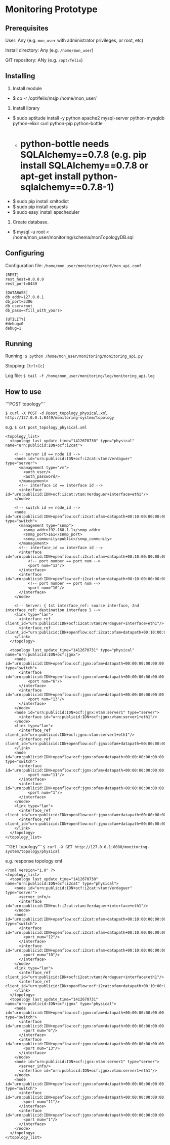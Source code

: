 Monitoring Prototype
====================

Prerequisites
-------------

User:
Any (e.g. `mon_user` with administrator privileges, or root, etc)

Install directory:
Any (e.g. `/home/mon_user`)

GIT repository:
ANy (e.g. `/opt/felix`)


Installing
----------

1. Install module
  * $ cp -r /opt/felix/msjp /home/mon_user/
1. Install library
  * $ sudo aptitude install -y python apache2 mysql-server python-mysqldb python-elixir curl python-pip python-bottle
    * # python-bottle needs SQLAlchemy==0.7.8 (e.g. pip install SQLAlchemy==0.7.8 or apt-get install python-sqlalchemy==0.7.8-1)
  * $ sudo pip install xmltodict
  * $ sudo pip install requests
  * $ sudo easy_install apscheduler
1. Create database.
  * $ mysql -u root < /home/mon_user/monitoring/schema/monTopologyDB.sql


Configuring
-----------

Configuration file: `/home/mon_user/monitoring/conf/mon_api.conf`

```
[REST]
rest_host=0.0.0.0
rest_port=8449

[DATABASE]
db_addr=127.0.0.1
db_port=3306
db_user=root
db_pass=<fill_with_yours>

[UTILITY]
#debug=0
debug=1
```


Running
-------

Running:
`$ python /home/mon_user/monitoring/monitoring_api.py`

Stopping:
`Ctrl+[c]`


Log file:
`$ tail -f /home/mon_user/monitoring/log/monitoring_api.log`


How to use
----------

'''POST topology'''

`$ curl -X POST -d @post_topology_physical.xml http://127.0.0.1:8449/monitoring-system/topology`

e.g.
`$ cat post_topology_physical.xml`
```
<topology_list>
  <topology last_update_time="1412670730" type="physical" name="urn:publicid:IDN+ocf:i2cat">

    <!-- server id == node id -->
    <node id="urn:publicid:IDN+ocf:i2cat:vtam:Verdaguer" type="server">
      <management type="vm">
        <auth_user/>
        <auth_password/>
      </management>
      <!-- interface id == interface id -->
      <interface id="urn:publicid:IDN+ocf:i2cat:vtam:Verdaguer+interface+eth1"/>
    </node>

    <!-- switch id == node_id -->
    <node id="urn:publicid:IDN+openflow:ocf:i2cat:ofam+datapath+00:10:00:00:00:00:00:02" type="switch">
      <management type="snmp">
        <snmp_addr>192.168.1.1</snmp_addr>
        <snmp_port>161</snmp_port>
        <snmp_community>public</snmp_community>
      </management>
      <!-- interface_id == interface id -->
      <interface id="urn:publicid:IDN+openflow:ocf:i2cat:ofam+datapath+00:10:00:00:00:00:00:02_12">
          <!-- port number == port num -->
          <port num="12"/>
      </interface>
      <interface id="urn:publicid:IDN+openflow:ocf:i2cat:ofam+datapath+00:10:00:00:00:00:00:02_10">
          <!-- port number == port num -->
          <port num="10"/>
      </interface>
    </node>

    <!-- Server: { 1st interface_ref: source interface, 2nd interface_ref: destination interface } -->
    <link type="lan">
      <interface_ref client_id="urn:publicid:IDN+ocf:i2cat:vtam:Verdaguer+interface+eth1"/>
      <interface_ref client_id="urn:publicid:IDN+openflow:ocf:i2cat:ofam+datapath+00:10:00:00:00:00:00:02_12"/>
    </link>
  </topology>

  <topology last_update_time="1412670731" type="physical" name="urn:publicid:IDN+ocf:jgnx">
    <node id="urn:publicid:IDN+openflow:ocf:jgnx:ofam+datapath+00:00:00:00:00:00:00:01" type="switch">
      <interface id="urn:publicid:IDN+openflow:ocf:jgnx:ofam+datapath+00:00:00:00:00:00:00:01_6">
          <port num="6"/>
      </interface>
      <interface id="urn:publicid:IDN+openflow:ocf:jgnx:ofam+datapath+00:00:00:00:00:00:00:01_13">
          <port num="13"/>
      </interface>
    </node>
    <node id="urn:publicid:IDN+ocf:jgnx:vtam:server1" type="server">
      <interface id="urn:publicid:IDN+ocf:jgnx:vtam:server1+eth1"/>
    </node>
    <link type="lan">
      <interface_ref client_id="urn:publicid:IDN+ocf:jgnx:vtam:server1+eth1"/>
      <interface_ref client_id="urn:publicid:IDN+openflow:ocf:jgnx:ofam+datapath+00:00:00:00:00:00:00:01_13"/>
    </link>
    <node id="urn:publicid:IDN+openflow:ocf:jgnx:ofam+datapath+00:00:00:00:00:00:00:03" type="switch">
      <interface id="urn:publicid:IDN+openflow:ocf:jgnx:ofam+datapath+00:00:00:00:00:00:00:03_11">
          <port num="11"/>
      </interface>
      <interface id="urn:publicid:IDN+openflow:ocf:jgnx:ofam+datapath+00:00:00:00:00:00:00:03_1">
          <port num="1"/>
      </interface>
    </node>
    <link type="lan">
      <interface_ref client_id="urn:publicid:IDN+openflow:ocf:jgnx:ofam+datapath+00:00:00:00:00:00:00:01_6"/>
      <interface_ref client_id="urn:publicid:IDN+openflow:ocf:jgnx:ofam+datapath+00:00:00:00:00:00:00:03_11"/>
    </link>
  </topology>
</topology_list>
```

'''GET topology'''
`$ curl -X GET http://127.0.0.1:8080/monitoring-system/topology/physical`

e.g. response topology xml
```
<?xml version="1.0" ?>
<topology_list>
  <topology last_update_time="1412670730" name="urn:publicid:IDN+ocf:i2cat" type="physical">
    <node id="urn:publicid:IDN+ocf:i2cat:vtam:Verdaguer" type="server">
      <server_info/>
      <interface id="urn:publicid:IDN+ocf:i2cat:vtam:Verdaguer+interface+eth1"/>
    </node>
    <node id="urn:publicid:IDN+openflow:ocf:i2cat:ofam+datapath+00:10:00:00:00:00:00:02" type="switch">
      <interface id="urn:publicid:IDN+openflow:ocf:i2cat:ofam+datapath+00:10:00:00:00:00:00:02_12">
        <port num="12"/>
      </interface>
      <interface id="urn:publicid:IDN+openflow:ocf:i2cat:ofam+datapath+00:10:00:00:00:00:00:02_10">
        <port num="10"/>
      </interface>
    </node>
    <link type="lan">
      <interface_ref client_id="urn:publicid:IDN+ocf:i2cat:vtam:Verdaguer+interface+eth1"/>
      <interface_ref client_id="urn:publicid:IDN+openflow:ocf:i2cat:ofam+datapath+00:10:00:00:00:00:00:02_12"/>
    </link>
  </topology>
  <topology last_update_time="1412670731" name="urn:publicid:IDN+ocf:jgnx" type="physical">
    <node id="urn:publicid:IDN+openflow:ocf:jgnx:ofam+datapath+00:00:00:00:00:00:00:01" type="switch">
      <interface id="urn:publicid:IDN+openflow:ocf:jgnx:ofam+datapath+00:00:00:00:00:00:00:01_6">
        <port num="6"/>
      </interface>
      <interface id="urn:publicid:IDN+openflow:ocf:jgnx:ofam+datapath+00:00:00:00:00:00:00:01_13">
        <port num="13"/>
      </interface>
    </node>
    <node id="urn:publicid:IDN+ocf:jgnx:vtam:server1" type="server">
      <server_info/>
      <interface id="urn:publicid:IDN+ocf:jgnx:vtam:server1+eth1"/>
    </node>
    <node id="urn:publicid:IDN+openflow:ocf:jgnx:ofam+datapath+00:00:00:00:00:00:00:03" type="switch">
      <interface id="urn:publicid:IDN+openflow:ocf:jgnx:ofam+datapath+00:00:00:00:00:00:00:03_11">
        <port num="11"/>
      </interface>
      <interface id="urn:publicid:IDN+openflow:ocf:jgnx:ofam+datapath+00:00:00:00:00:00:00:03_1">
        <port num="1"/>
      </interface>
    </node>
  </topology>
</topology_list>
```
